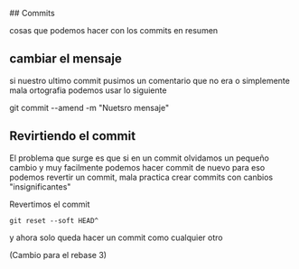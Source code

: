 ## Commits

cosas que podemos hacer con los commits en resumen

## cambiar el mensaje

si nuestro ultimo commit pusimos un comentario que no era o simplemente mala ortografia podemos usar lo siguiente

git commit --amend -m "Nuetsro mensaje"

## Revirtiendo el commit

El problema que surge es que si en un commit olvidamos un pequeño cambio y muy facilmente podemos hacer commit de nuevo para eso podemos revertir un commit, mala practica crear commits con canbios "insignificantes"

Revertimos el commit

    git reset --soft HEAD^

y ahora solo queda hacer un commit como cualquier otro


(Cambio para el rebase 3)